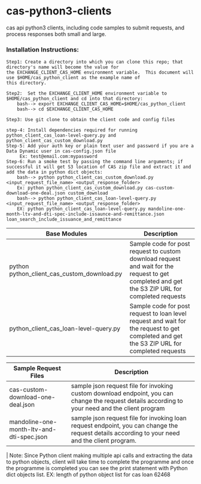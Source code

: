 
# cas-python3-clients
cas api python3 clients, including code samples to  submit requests, and process responses both small and large.


### Installation Instructions:

	Step1: Create a directory into which you can clone this repo; that directory's name will become the value for
	the EXCHANGE_CLIENT_CAS_HOME environment variable.  This document will use $HOME/cas_python_client as the example name of 
	this directory.
	
	Step2:  Set the EXCHANGE_CLIENT_HOME environment variable to $HOME/cas_python_client and cd into that directory:
		bash--> export EXCHANGE_CLIENT_CAS_HOME=$HOME/cas_python_client
		bash--> cd $EXCHANGE_CLIENT_CAS_HOME

	Step3: Use git clone to obtain the client code and config files 
	
	step-4: Install dependencies required for running python_client_cas_loan-level-query.py and python_client_cas_custom_download.py
	Step-5: Add your auth key or plain text user and password if you are a Data Dynamic user in cas-config.json file
	     Ex: test@email.com:mypassword
	Step-6: Run a smoke test by passing the command line arguments; if successful it will get S3 location of CAS zip file and extract it and add the data in python dict objects:
		bash--> python python_client_cas_custom_download.py <input_request_file_name> <output_response_folder>
		Ex: python python_client_cas_custom_download.py cas-custom-download-one-deal.json custom_download
		bash--> python python_client_cas_loan-level-query.py <input_request_file_name> <output_response_folder>
		EX: python python_client_cas_loan-level-query.py mandoline-one-month-ltv-and-dti-spec-include-issaunce-and-remittance.json  loan_search_include_issuance_and_remittance


| Base Modules | Description |
| --- | --- |
| python python_client_cas_custom_download.py | Sample code for post request to custom download request and wait for the request to get completed and get the S3 ZIP URL for completed requests|
| python_client_cas_loan-level-query.py | Sample code for post request to loan level request and wait for the request to get completed and get the S3 ZIP URL for completed requests |


| Sample Request Files | Description |
| --- | --- |
| cas-custom-download-one-deal.json| sample json request file for invoking custom download endpoint, you can change the request details according to your need and the client program|
| mandoline-one-month-ltv-and-dti-spec.json | sample json request file for invoking loan request endpoint, you can change the request details according to your need and the client program. |
| 
Note: Since Python client making multiple api calls and extracting the data to python objects, client will take time to complete the programme and once the programme is completed you can see the print statement with Python dict objects list.
   EX: length of python object list for cas loan 62468